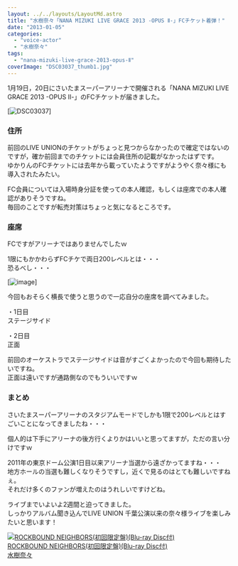 ```yaml
---
layout: ../../layouts/LayoutMd.astro
title: "水樹奈々「NANA MIZUKI LIVE GRACE 2013 -OPUS Ⅱ-」FCチケット着弾！"
date: "2013-01-05"
categories: 
  - "voice-actor"
  - "水樹奈々"
tags: 
  - "nana-mizuki-live-grace-2013-opus-Ⅱ"
coverImage: "DSC03037_thumb1.jpg"
---
```


1月19日，20日にさいたまスーパーアリーナで開催される「NANA MIZUKI LIVE GRACE 2013 -OPUS Ⅱ-」のFCチケットが届きました。

[![DSC03037](/archive/images/DSC03037_thumb.jpg "DSC03037")]

### 住所

前回のLIVE UNIONのチケットがちょっと見つからなかったので確定ではないのですが，確か前回までのチケットには会員住所の記載がなかったはずです。  
ゆかりんのFCチケットには去年から載っていたようですがようやく奈々様にも導入されたみたい。

FC会員については入場時身分証を使っての本人確認，もしくは座席での本人確認がありそうですね。  
毎回のことですが転売対策はちょっと気になるところです。

### 座席

FCですがアリーナではありませんでしたｗ

1限にもかかわらずFCチケで両日200レベルとは・・・  
恐るべし・・・

[![image](/archive/images/image_thumb5.png "image")]

今回もおそらく横長で使うと思うので一応自分の座席を調べてみました。

・1日目  
ステージサイド

・2日目  
正面

前回のオーケストラでステージサイドは音がすごくよかったので今回も期待したいですね。  
正面は遠いですが通路側なのでもういいですｗ

### まとめ

さいたまスーパーアリーナのスタジアムモードでしかも1限で200レベルとはすごいことになってきましたね・・・

個人的は下手にアリーナの後方行くよりかはいいと思ってますが，ただの言い分けですｗ

2011年の東京ドーム公演1日目以来アリーナ当選から遠ざかってますね・・・  
地方ホールの当選も難しくなりそうですし，近くで見るのはとても難しいですねぇ。  
それだけ多くのファンが増えたのはうれしいですけどね。

ライブまでいよいよ2週間と迫ってきました。  
しっかりアルバム聞き込んでLIVE UNION 千葉公演以来の奈々様ライブを楽しみたいと思います！

[![ROCKBOUND NEIGHBORS(初回限定盤)(Blu-ray Disc付)](/archive/images/51Dj7RYbVqL._SL160_.jpg)  
ROCKBOUND NEIGHBORS(初回限定盤)(Blu-ray Disc付)  
水樹奈々](https://www.amazon.co.jp/exec/obidos/ASIN/B009EBE0XO/mizuka123-22/ref=nosim)
